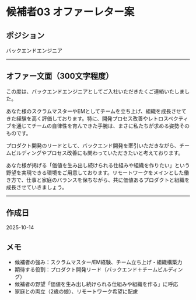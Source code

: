 # 候補者03 オファーレター案

## ポジション
バックエンドエンジニア

---

## オファー文面（300文字程度）

この度は、バックエンドエンジニアとしてご入社いただきたくご連絡いたしました。

あなた様のスクラムマスターやEMとしてチームを立ち上げ、組織を成長させてきた経験を高く評価しております。特に、開発プロセス改善やレトロスペクティブを通じてチームの自律性を育んできた手腕は、まさに私たちが求める姿勢そのものです。

プロダクト開発のリードとして、バックエンド開発を牽引いただきながら、チームビルディングやプロセス改善にも関わっていただきたいと考えております。

あなた様が掲げる「価値を生み出し続けられる仕組みや組織を作りたい」という野望を実現できる環境をご用意しております。リモートワークをメインとした働き方で、仕事と家庭のバランスを保ちながら、共に価値あるプロダクトと組織を成長させていきましょう。

---

## 作成日
2025-10-14

## メモ
- 候補者の強み：スクラムマスター/EM経験、チーム立ち上げ・組織構築力
- 期待する役割：プロダクト開発リード（バックエンド＋チームビルディング）
- 候補者の野望「価値を生み出し続けられる仕組みや組織を作る」に呼応
- 家庭との両立（2歳の娘）、リモートワーク希望に配慮






